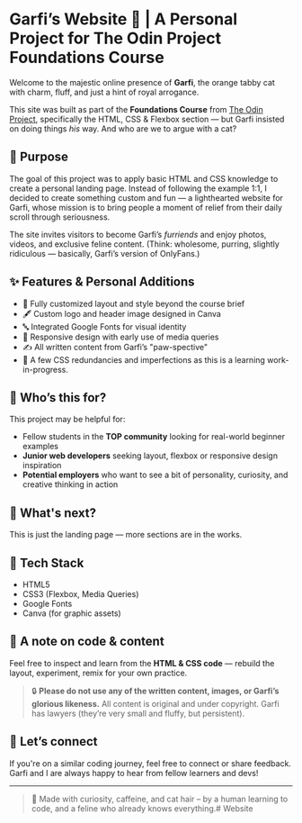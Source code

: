 # Garfi’s Website 🐾 | A Personal Project for The Odin Project Foundations Course

Welcome to the majestic online presence of **Garfi**, the orange tabby cat with charm, fluff, and just a hint of royal arrogance.

This site was built as part of the **Foundations Course** from [The Odin Project](https://www.theodinproject.com/), specifically the HTML, CSS & Flexbox section — but Garfi insisted on doing things *his* way. And who are we to argue with a cat?

## 🎯 Purpose

The goal of this project was to apply basic HTML and CSS knowledge to create a personal landing page. Instead of following the example 1:1, I decided to create something custom and fun — a lighthearted website for Garfi, whose mission is to bring people a moment of relief from their daily scroll through seriousness.

The site invites visitors to become Garfi’s *furriends* and enjoy photos, videos, and exclusive feline content. (Think: wholesome, purring, slightly ridiculous — basically, Garfi’s version of OnlyFans.)

## ✨ Features & Personal Additions

- 🎨 Fully customized layout and style beyond the course brief
- 🖋️ Custom logo and header image designed in Canva
- 🔤 Integrated Google Fonts for visual identity
- 📱 Responsive design with early use of media queries
- ✍️ All written content from Garfi’s "paw-spective"
- 🧪 A few CSS redundancies and imperfections as this is a learning work-in-progress.

## 👥 Who’s this for?

This project may be helpful for:

- Fellow students in the **TOP community** looking for real-world beginner examples
- **Junior web developers** seeking layout, flexbox or responsive design inspiration
- **Potential employers** who want to see a bit of personality, curiosity, and creative thinking in action

## 🚧 What's next?

This is just the landing page — more sections are in the works.

## 📁 Tech Stack

- HTML5
- CSS3 (Flexbox, Media Queries)
- Google Fonts
- Canva (for graphic assets)

## 💬 A note on code & content

Feel free to inspect and learn from the **HTML & CSS code** — rebuild the layout, experiment, remix for your own practice.

> 🔒 **Please do not use any of the written content, images, or Garfi’s glorious likeness.** All content is original and under copyright. Garfi has lawyers (they’re very small and fluffy, but persistent).

## 🤝 Let’s connect

If you're on a similar coding journey, feel free to connect or share feedback. Garfi and I are always happy to hear from fellow learners and devs!

---

> 🧡 Made with curiosity, caffeine, and cat hair – by a human learning to code, and a feline who already knows everything.# Website